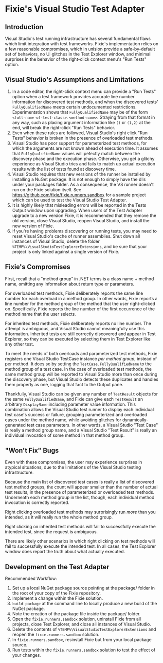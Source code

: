 ﻿# Fixie's Visual Studio Test Adapter

## Introduction

Visual Studio's test running infrastructure has several fundamental flaws
which limit integration with test frameworks. Fixie's implementation relies
on a few reasonable compromises, which in unision provide a safe-by-default
set of behaviors, no UI glitches in the Test Explorer window, and minimal
surprises in the behavior of the right-click context menu's "Run Tests" option.

## Visual Studio's Assumptions and Limitations

1. In a code editor, the right-click context menu can provide a "Run Tests"
option when a test framework provides accurate line number information for
discovered test methods, and when the discovered tests'
`FullyQualifiedName` meets certain undocumented restrictions.
Experimentation shows that `FullyQualifiedName` may be of the
form `<full-name-of-test-class>.<method-name>`. Straying from that format
in any way, such as placing argument information like `()` or `(1,2)` at
the end, will break the right-click "Run Tests" behavior.
2. Even when these rules are followed, Visual Studio's right click "Run
Tests" behavior is broken in the presence of overloaded test methods.
3. Visual Studio has poor support for parameterized test methods, for which
the arguments are not known ahead of execution time. It assumes that
`FullyQualifiedName` values will pefectly match between the discovery
phase and the execution phase. Otherwise, you get a glitchy experience as
Visual Studio tries and fails to match up actual execution results
with the list of tests found at discovery time.
4. Visual Studio requires that new versions of the runner be installed by
installing a NuGet package.  It is not enough to simply have the dlls under
your packages folder.  As a consequence, the VS runner doesn't run on the Fixie
solution itself. See https://github.com/fixie/fixie.runners.sandbox for
a sample project which can be used to test the Visual Studio Test Adapter.
5. It is highly likely that misleading errors will be reported in the Tests Output window upon upgrading.
When users of the Test Adapter upgrade to a new version Fixie, it is recommended that they remove the
old version, close Visual Studio, reopen Visual Studio, and install the new version
of Fixie.  
6. If you're having problems discovering or running tests, you may need to reset
Visual Studio's cache of runner assemblies. Shut down all instances of Visual Studio,
delete the folder `%TEMP%\VisualStudioTestExplorerExtensions`, and be sure that
your project is only linked against a single version of Fixie.

## Fixie's Compromises

First, recall that a "method group" in .NET terms is a class name + method
name, omitting any information about return type or parameters.

For overloaded test methods, Fixie deliberately reports the same line number for
each overload in a method group.  In other words, Fixie reports a line number for
the method group of the method that the user right-clicked on.  Specifically,
Fixie reports the line number of the first occurrence of the method name that
the user selects.

For inherited test methods, Fixie deliberately reports no line number.  The
attempt is ambiguous, and Visual Studio cannot meaningfully use this information.
Inherited tests are still correctly discovered and appear in Test Explorer,
so they can be executed by selecting them in Test Explorer like any other test.

To meet the needs of both overloads and parameterized test methods, Fixie
registers one Visual Studio TestCase instance *per method group*, instead
of per method.  It does so by setting the `TestCase.FullyQualifiedName` to
the method group of a test case. In the case of overloaded test methods,
the same method group will be reported to Visual Studio more than once
during the discovery phase, but Visual Studio detects these duplicates and handles
them properly as one, logging that fact to the Output pane.

Thankfully, Visual Studio can be given any number of `TestResult` objects for
the same `FullyQualifiedName`, and Fixie
can give each `TestResult` an arbitrary `DisplayName` including parameter
value information.  This combination allows the Visual Studio test runner to
display each individual test case's success or failure, grouping parameterized
and overloaded cases under the method name, while avoiding glitches for
dynamically-generated test case parameters.  In other words, a Visual Studio
"Test Case" is really a method group name, and a Visual Studio "Test Result"
is really an individual invocation of some method in that method group.

## "Won't Fix" Bugs

Even with these compromises, the user may experience surprises in atypical
situations, due to the limitations of the Visual Studio testing infrastructure.
        
Because the main list of discovered test cases is really a list of discovered
test method groups, the count will appear smaller than the number of actual
test results, in the presence of parameterized or overloaded test methods.
Underneath each method group in the list, though, each individual method
invocation is correctly reported.

Right clicking overloaded test methods may surprisingly run *more* than you
intended, as it will really run the whole method group.
        
Right clicking on inherited test methods will fail to successfully execute
the intended test, since the request is ambiguous.

There are likely other scenarios in which right clicking on test methods will
fail to successfully execute the intended test.  In all cases, the Test Explorer
window does report the truth about what actually executed.

## Development on the Test Adapter

Recommended Workflow:

1. Set up a local NuGet package source pointing at the package/ folder in the
root of your copy of the Fixie repository.
2. Implement a change within the Fixie solution.
3. `build package` at the command line to locally produce a new build of the
NuGet package.
4. Note the creation of the package file inside the package/ folder.
5. Open the `fixie.runners.sandbox` solution, uninstall Fixie from all projects,
close Test Explorer, and close all instances of Visual Studio.
6. Delete the contents of `%TEMP%\VisualStudioTestExplorerExtensions` and reopen
the `fixie.runners.sandbox` solution.
7. In `fixie.runners.sandbox`, resinstall Fixie but from your local package
source.
8. Run tests within the `fixie.runners.sandbox` solution to test the effect of
your changes.